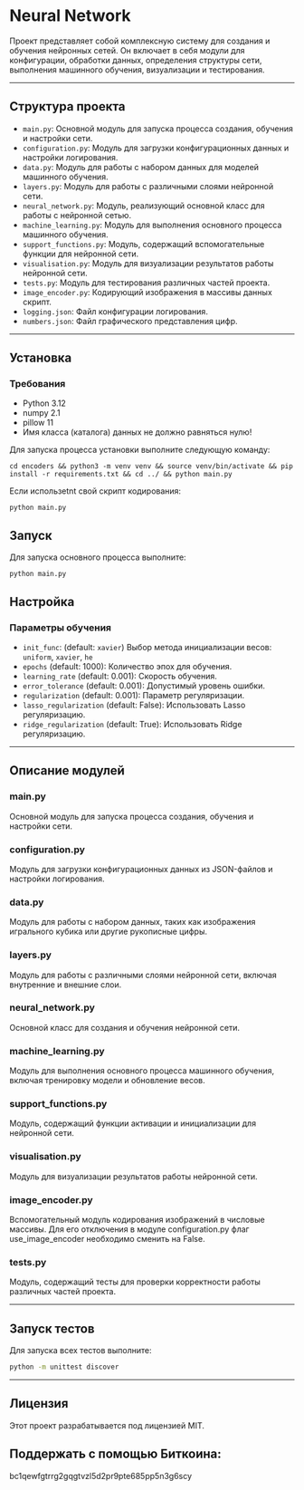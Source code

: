 # Neural Network
Проект представляет собой комплексную систему для создания и обучения нейронных сетей. Он включает в себя модули для конфигурации, обработки данных, определения структуры сети, выполнения машинного обучения, визуализации и тестирования.

---

## Структура проекта

- `main.py`: Основной модуль для запуска процесса создания, обучения и настройки сети.
- `configuration.py`: Модуль для загрузки конфигурационных данных и настройки логирования.
- `data.py`: Модуль для работы с набором данных для моделей машинного обучения.
- `layers.py`: Модуль для работы с различными слоями нейронной сети.
- `neural_network.py`: Модуль, реализующий основной класс для работы с нейронной сетью.
- `machine_learning.py`: Модуль для выполнения основного процесса машинного обучения.
- `support_functions.py`: Модуль, содержащий вспомогательные функции для нейронной сети.
- `visualisation.py`: Модуль для визуализации результатов работы нейронной сети.
- `tests.py`: Модуль для тестирования различных частей проекта.
- `image_encoder.py`: Кодирующий изображения в массивы данных скрипт.
- `logging.json`: Файл конфигурации логирования.
- `numbers.json`: Файл графического представления цифр.

---

## Установка

### Требования

- Python 3.12
- numpy 2.1
- pillow 11
- Имя класса (каталога) данных не должно равняться нулю!

Для запуска процесса установки выполните следующую команду:
```console
cd encoders && python3 -m venv venv && source venv/bin/activate && pip install -r requirements.txt && cd ../ && python main.py
```

Если использetnt свой скрипт кодирования:
```console
python main.py
```
## Запуск

Для запуска основного процесса выполните:
```console
python main.py
```
## Настройка

### Параметры обучения

- `init_func`: (default: `xavier`) Выбор метода инициализации весов: `uniform`, `xavier`, `he`
- `epochs` (default: 1000): Количество эпох для обучения.
- `learning_rate` (default: 0.001): Скорость обучения.
- `error_tolerance` (default: 0.001): Допустимый уровень ошибки.
- `regularization` (default: 0.001): Параметр регуляризации.
- `lasso_regularization` (default: False): Использовать Lasso регуляризацию.
- `ridge_regularization` (default: True): Использовать Ridge регуляризацию.

---

## Описание модулей

### main.py
Основной модуль для запуска процесса создания, обучения и настройки сети.

### configuration.py
Модуль для загрузки конфигурационных данных из JSON-файлов и настройки логирования.

### data.py
Модуль для работы с набором данных, таких как изображения игрального кубика или другие рукописные цифры.

### layers.py
Модуль для работы с различными слоями нейронной сети, включая внутренние и внешние слои.

### neural_network.py
Основной класс для создания и обучения нейронной сети.

### machine_learning.py
Модуль для выполнения основного процесса машинного обучения, включая тренировку модели и обновление весов.

### support_functions.py
Модуль, содержащий функции активации и инициализации для нейронной сети.

### visualisation.py
Модуль для визуализации результатов работы нейронной сети.

### image_encoder.py
Вспомогательный модуль кодирования изображений в числовые массивы.
Для его отключения в модуле configuration.py флаг use_image_encoder необходимо сменить на False.

### tests.py
Модуль, содержащий тесты для проверки корректности работы различных частей проекта.

---

## Запуск тестов

Для запуска всех тестов выполните:
```bash
python -m unittest discover
```

---

## Лицензия

Этот проект разрабатывается под лицензией MIT.

## Поддержать с помощью Биткоина:

bc1qewfgtrrg2gqgtvzl5d2pr9pte685pp5n3g6scy
